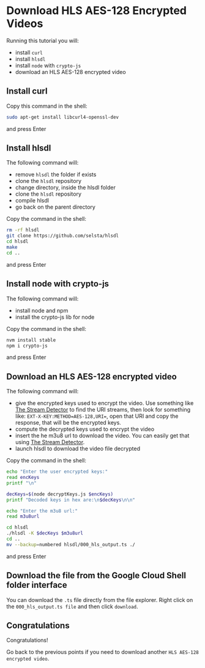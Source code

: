 # Download HLS AES-128 Encrypted Videos
Running this tutorial you will: 
- install `curl`
- install `hlsdl`
- install `node` with `crypto-js`
- download an HLS AES-128 encrypted video

## 

## Install curl
Copy this command in the shell:
```sh
sudo apt-get install libcurl4-openssl-dev
```
and press Enter

## Install hlsdl
The following command will:
- remove `hlsdl` the folder if exists
- clone the `hlsdl` repository
- change directory, inside the hlsdl folder
- clone the `hlsdl` repository
- compile hlsdl
- go back on the parent directory

Copy the command in the shell:
```sh
rm -rf hlsdl
git clone https://github.com/selsta/hlsdl
cd hlsdl
make
cd ..
```

and press Enter

## Install node with crypto-js
The following command will:
- install node and npm
- install the crypto-js lib for node

Copy the command in the shell:
```sh
nvm install stable
npm i crypto-js
```
and press Enter

## Download an HLS AES-128 encrypted video
The following command will:
- give the encrypted keys used to encrypt the video. Use something like [The Stream Detector](https://chrome.google.com/webstore/detail/the-stream-detector/iakkmkmhhckcmoiibcfjnooibphlobak) to find the URI streams, then look for something like: `EXT-X-KEY:METHOD=AES-128,URI=`, open that URI and copy the response, that will be the encrypted keys.
- compute the decrypted keys used to encrypt the video
- insert the he m3u8 url to download the video. You can easily get that using [The Stream Detector](https://chrome.google.com/webstore/detail/the-stream-detector/iakkmkmhhckcmoiibcfjnooibphlobak).
- launch hlsdl to download the video file decrypted

Copy the command in the shell:
```sh
echo "Enter the user encrypted keys:"  
read encKeys
printf "\n"

decKeys=$(node decryptKeys.js $encKeys)
printf "Decoded keys in hex are:\n$decKeys\n\n"

echo "Enter the m3u8 url:"  
read m3u8url

cd hlsdl
./hlsdl -K $decKeys $m3u8url
cd ..
mv --backup=numbered hlsdl/000_hls_output.ts ./
```
and press Enter

## Download the file from the Google Cloud Shell folder interface
You can download the `.ts` file directly from the <walkthrough-editor-spotlight spotlightId="file-explorer">file explorer</walkthrough-editor-spotlight>.
Right click on the `000_hls_output.ts file` and then click `download`.

## Congratulations
Congratulations!
<walkthrough-conclusion-trophy></walkthrough-conclusion-trophy>

Go back to the previous points if you need to download another `HLS AES-128 encrypted video`.